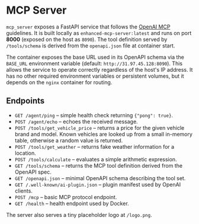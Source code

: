 # MCP Server

`mcp_server` exposes a FastAPI service that follows the [OpenAI MCP](https://platform.openai.com/docs/mcp) guidelines.  It is built locally as `enhanced-mcp-server:latest` and runs on port **8000** (exposed on the host as `8090`). The tool definition served by `/tools/schema` is derived from the `openapi.json` file at container start.

The container exposes the base URL used in its OpenAPI schema via the
`BASE_URL` environment variable (default: `http://31.97.45.128:8090`).  This
allows the service to operate correctly regardless of the host's IP address.
It has no other required environment variables or persistent volumes, but it
depends on the `nginx` container for routing.

## Endpoints

- `GET /agent/ping` – simple health check returning `{"pong": true}`.
- `POST /agent/echo` – echoes the received message.
- `POST /tools/get_vehicle_price` – returns a price for the given vehicle brand and model. Known vehicles are looked up from a small in-memory table, otherwise a random value is returned.
- `POST /tools/get_weather` – returns fake weather information for a location.
- `POST /tools/calculate` – evaluates a simple arithmetic expression.
- `GET /tools/schema` – returns the MCP tool definition derived from the OpenAPI spec.
- `GET /openapi.json` – minimal OpenAPI schema describing the tool set.
- `GET /.well-known/ai-plugin.json` – plugin manifest used by OpenAI clients.
- `POST /mcp` – basic MCP protocol endpoint.
- `GET /health` – health endpoint used by Docker.

The server also serves a tiny placeholder logo at `/logo.png`.

